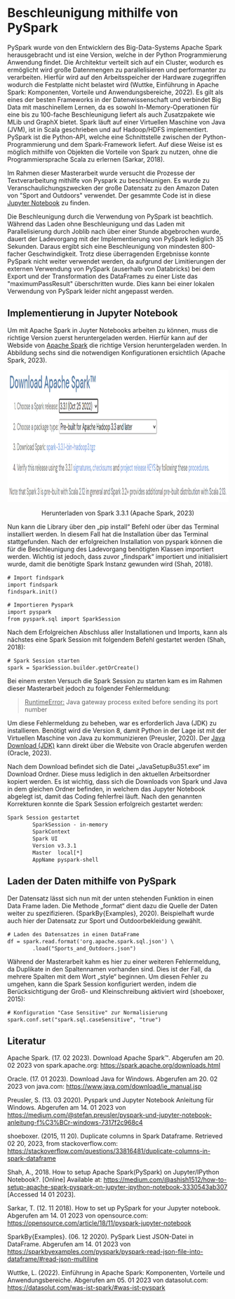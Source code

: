 # Beschleunigung mithilfe von PySpark
PySpark wurde von den Entwicklern des Big-Data-Systems Apache Spark herausgebracht und ist eine Version, welche in der Python Programmierung Anwendung findet. Die Architektur verteilt sich auf ein Cluster, wodurch es ermöglicht wird große Datenmengen zu parallelisieren und performanter zu verarbeiten. Hierfür wird auf den Arbeitsspeicher der Hardware zugegriffen wodurch die Festplatte nicht belastet wird (Wuttke, Einführung in Apache Spark: Komponenten, Vorteile und Anwendungsbereiche, 2022). Es gilt als eines der besten Frameworks in der Datenwissenschaft und verbindet Big Data mit maschinellem Lernen, da es sowohl In-Memory-Operationen für eine bis zu 100-fache Beschleunigung liefert als auch Zusatzpakete wie MLib und GraphX bietet. Spark läuft auf einer Virtuellen Maschine von Java (JVM), ist in Scala geschrieben und auf Hadoop/HDFS implementiert. PySpark ist die Python-API, welche eine Schnittstelle zwischen der Python-Programmierung und dem Spark-Framework liefert. Auf diese Weise ist es möglich mithilfe von Objekten die Vorteile von Spark zu nutzen, ohne die Programmiersprache Scala zu erlernen (Sarkar, 2018).

Im Rahmen dieser Masterarbeit wurde versucht die Prozesse der Textverarbeitung mithilfe von Pyspark zu beschleunigen. Es wurde zu Veranschaulichungszwecken der große Datensatz zu den Amazon Daten von "Sport and Outdoors" verwendet.
Der gesammte Code ist in diese [Jupyter Notebook](Dataanalysis_and_Preperation_Pyspark.jpynb) zu finden.

Die Beschleunigung durch die Verwendung von PySpark ist beachtlich. Während das Laden ohne Beschleunigung und das Laden mit Parallelisierung durch Joblib nach über einer Stunde abgebrochen wurde, dauert der Ladevorgang mit der Implementierung von PySpark lediglich 35 Sekunden. Daraus ergibt sich eine Beschleunigung von mindesten 800-facher Geschwindigkeit. Trotz diese überragenden Ergebnisse konnte PySpark nicht weiter verwendet werden, da aufgrund der Limitierungen der externen Verwendung von PySpark (auserhalb von Databricks) bei dem Export und der Transformation des DataFrames zu einer Liste das "maximumPassResult" überschritten wurde. Dies kann bei einer lokalen Verwendung von PySpark leider nicht angepasst werden.



## Implementierung in Jupyter Notebook

Um mit Apache Spark in Juyter Notebooks arbeiten zu können, muss die richtige Version zuerst heruntergeladen werden. Hierfür kann auf der Webside von [Apache Spark](https://spark.apache.org/downloads.html) die richtige Version heruntergeladen werden. In Abbildung sechs sind die notwendigen Konfigurationen ersichtlich (Apache Spark, 2023).

<center><img src="Apache_Download.png" height="300px" width="1100px"/></center>
<p align="center">Herunterladen von Spark 3.3.1 (Apache Spark, 2023)</p>

Nun kann die Library über den „pip install“ Befehl oder über das Terminal installiert werden. In diesem Fall hat die Installation über das Terminal stattgefunden. Nach der erfolgreichen Installation von pyspark können die für die Beschleunigung des Ladevorgang benötigten Klassen importiert werden. Wichtig ist jedoch, dass zuvor „findspark“ importiert und initialisiert wurde, damit die benötigte Spark Instanz gewunden wird (Shah, 2018).

```
# Import findspark
import findspark
findspark.init()
```
```
# Importieren Pyspark
import pyspark
from pyspark.sql import SparkSession
```
Nach dem Erfolgreichen Abschluss aller Installationen und Imports, kann als nächstes eine Spark Session mit folgendem Befehl gestartet werden (Shah, 2018):

```
# Spark Session starten
spark = SparkSession.builder.getOrCreate()
```

Bei einem ersten Versuch die Spark Session zu starten kam es im Rahmen dieser Masterarbeit jedoch zu folgender Fehlermeldung:

 > <u>RuntimeError:</u> Java gateway process exited before sending its port number

Um diese Fehlermeldung zu beheben, war es erforderlich Java (JDK) zu installieren. Benötigt wird die Version 8, damit Python in der Lage ist mit der Virtuellen Maschine von Java zu kommunizieren (Preusler, 2020). Der [Java Download (JDK)](https://www.java.com/download/ie_manual.jsp) kann direkt über die Website von Oracle abgerufen werden (Oracle, 2023).

Nach dem Download befindet sich die Datei „JavaSetup8u351.exe“ im Download Ordner. Diese muss lediglich in den aktuellen Arbeitsordner kopiert werden. Es ist wichtig, dass sich die Downloads von Spark und Java in dem gleichen Ordner befinden, in welchem das Jupyter Notebook abgelegt ist, damit das Coding fehlerfrei läuft. Nach den genannten Korrekturen konnte die Spark Session erfolgreich gestartet werden:
```
Spark Session gestartet
        SparkSession - in-memory
        SparkContext
        Spark UI
        Version	v3.3.1
        Master	local[*]
        AppName	pyspark-shell
```



## Laden der Daten mithilfe von PySpark

Der Datensatz lässt sich nun mit der unten stehenden Funktion in einen Data Frame laden. Die Methode „format“ dient dazu die Quelle der Daten weiter zu spezifizieren. (SparkBy{Examples}, 2020). Beispielhaft wurde auch hier der Datensatz zur Sport und Outdoorbekleidung gewählt.
```
# Laden des Datensatzes in einen DataFrame
df = spark.read.format('org.apache.spark.sql.json') \
        .load("Sports_and_Outdoors.json")
```
Während der Masterarbeit kahm es hier zu einer weiteren Fehlermeldung, da Duplikate in den Spaltennamen vorhanden sind. Dies ist der Fall, da mehrere Spalten mit dem Wort „style“ beginnen.
Um diesen Fehler zu umgehen, kann die Spark Session konfiguriert werden, indem die Berücksichtigung der Groß- und Kleinschreibung aktiviert wird (shoeboxer, 2015):
```
# Konfiguration "Case Sensitive" zur Normalisierung
spark.conf.set("spark.sql.caseSensitive", "true")
```



## Literatur

Apache Spark. (17. 02 2023). Download Apache Spark™. Abgerufen am 20. 02 2023 von spark.apache.org: https://spark.apache.org/downloads.html

Oracle. (17. 01 2023). Download Java for Windows. Abgerufen am 20. 02 2023 von java.com: https://www.java.com/download/ie_manual.jsp

Preusler, S. (13. 03 2020). Pyspark und Jupyter Notebook Anleitung für Windows. Abgerufen am 14. 01 2023 von https://medium.com/@stefan.preusler/pyspark-und-jupyter-notebook-anleitung-f%C3%BCr-windows-7317f2c968c4

shoeboxer. (2015, 11 20). Duplicate columns in Spark Dataframe. Retrieved 02 20, 2023, from stackoverflow.com: https://stackoverflow.com/questions/33816481/duplicate-columns-in-spark-dataframe

Shah, A., 2018. How to setup Apache Spark(PySpark) on Jupyter/IPython Notebook?. [Online] 
Available at: https://medium.com/@ashish1512/how-to-setup-apache-spark-pyspark-on-jupyter-ipython-notebook-3330543ab307
[Accessed 14 01 2023].

Sarkar, T. (12. 11 2018). How to set up PySpark for your Jupyter notebook. Abgerufen am 14. 01 2023 von opensource.com: https://opensource.com/article/18/11/pyspark-jupyter-notebook

SparkBy{Examples}. (06. 12 2020). PySpark Liest JSON-Datei in DataFrame. Abgerufen am 14. 01 2023 von https://sparkbyexamples.com/pyspark/pyspark-read-json-file-into-dataframe/#read-json-multiline

Wuttke, L. (2022). Einführung in Apache Spark: Komponenten, Vorteile und Anwendungsbereiche. Abgerufen am 05. 01 2023 von datasolut.com: https://datasolut.com/was-ist-spark/#was-ist-pyspark

